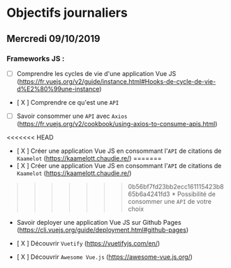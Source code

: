 # Objectifs journaliers

## Mercredi 09/10/2019


### Frameworks JS : 

  * [  ] Comprendre les cycles de vie d'une application Vue JS
    (https://fr.vuejs.org/v2/guide/instance.html#Hooks-de-cycle-de-vie-d%E2%80%99une-instance)

  * [ X ] Comprendre ce qu'est une `API`

  * [  ] Savoir consommer une `API` avec `Axios`
    (https://fr.vuejs.org/v2/cookbook/using-axios-to-consume-apis.html)

<<<<<<< HEAD
  * [ X ] Créer une application Vue JS en consommant l'`API` de citations de `Kaamelot` (https://kaamelott.chaudie.re/)
=======
  * [ X ] Créer une application Vue JS en consommant l'`API` de citations de
    `Kaamelot` (https://kaamelott.chaudie.re/)
>>>>>>> 0b56bf7fd23bb2ecc161115423b865b6a4241fd3
    * Possibilité de consommer une `API` de votre choix

  * Savoir deployer une application Vue JS sur Github Pages
    (https://cli.vuejs.org/guide/deployment.html#github-pages)

  * [ X ] Découvrir `Vuetify` (https://vuetifyjs.com/en/)

  * [ X ] Découvrir `Awesome Vue.js` (https://awesome-vue.js.org/)
